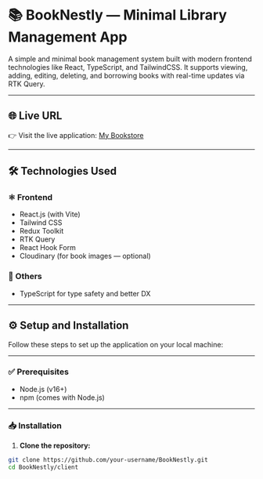 # 📚 BookNestly — Minimal Library Management App

A simple and minimal book management system built with modern frontend technologies like React, TypeScript, and TailwindCSS. It supports viewing, adding, editing, deleting, and borrowing books with real-time updates via RTK Query.

---

## 🌐 Live URL

👉 Visit the live application: [My Bookstore](https://your-live-url.com)

---

## 🛠 Technologies Used

### ⚛️ Frontend
- React.js (with Vite)
- Tailwind CSS
- Redux Toolkit
- RTK Query
- React Hook Form
- Cloudinary (for book images — optional)

### 🧠 Others
- TypeScript for type safety and better DX

---

## ⚙️ Setup and Installation

Follow these steps to set up the application on your local machine:

---

### ✅ Prerequisites

- Node.js (v16+)
- npm (comes with Node.js)

---

### 📥 Installation

1. **Clone the repository:**

```bash
git clone https://github.com/your-username/BookNestly.git
cd BookNestly/client
